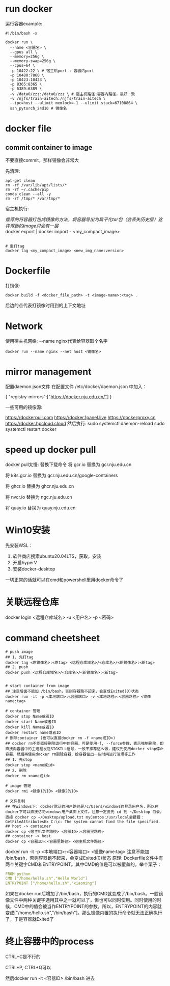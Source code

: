 # run docker


运行容器example:
```shell
#!/bin/bash -x

docker run \
  --name <容器名> \
  --gpus all \
  --memory=256g \
  --memory-swap=256g \
  --cpus=64 \
  -p 10422:22 \ # 宿主机port : 容器内port
  -p 10480:7860 \
  -p 10423:10423 \
  -p 8365:8365 \
  -p 6389:6389 \
  -v /data0/zzz:/data0/zzz \ # 宿主机路径:容器内路径，最好一致
  -v /njfs/train-aitech:/njfs/train-aitech \
  --ipc=host --ulimit memlock=-1 --ulimit stack=67108864 \
  ssh_pytorch_24d10 # 镜像名
```



# docker file

## commit container to image

不要直接commit，那样镜像会非常大


先清理:

```shell
apt-get clean
rm -rf /var/lib/apt/lists/*
rm -rf ~/.cache/pip
conda clean --all -y
rm -rf /tmp/* /var/tmp/*
```

宿主机执行:

*推荐的将容器打包成镜像的方法，将容器导出为扁平化tar包（会丢失历史层）这样得到的image只会有一层*   
docker export <container-id> | docker import - <my_compact_image>

```shell

# 重打tag
docker tag <my_compact_image> <new_img_name:version>
```

# Dockerfile
打镜像:
```shell
docker build -f <docker_file_path> -t <image-name>:<tag> .
```
后边的点代表打镜像时用到的上下文地址

# Network
使用宿主机网络:
--name nginx代表给容器取个名字
```shell
docker run --name nginx --net host <镜像名>
```


# mirror management

配置daemon.json文件
在配置文件 /etc/docker/daemon.json 中加入：

{
"registry-mirrors":["https://docker.nju.edu.cn/"]
}

一些可用的镜像源:

https://dockerpull.com
https://docker.1panel.live
https://dockerproxy.cn
https://docker.hpcloud.cloud
然后执行:
sudo systemctl daemon-reload
sudo systemctl restart docker



# speed up docker pull


docker pull太慢:
替换下载命令
将 gcr.io 替换为 gcr.nju.edu.cn

将 k8s.gcr.io 替换为 gcr.nju.edu.cn/google-containers

将 ghcr.io 替换为 ghcr.nju.edu.cn

将 nvcr.io 替换为 ngc.nju.edu.cn

将 quay.io 替换为 quay.nju.edu.cn

# Win10安装
先安装WSL：  
1. 软件商店搜索ubuntu20.04LTS，获取，安装   
2. 开启hyperV   
3. 安装docker-desktop   

一切正常的话就可以在cmd和powershell里用docker命令了


# 关联远程仓库
docker login <远程仓库域名> -u <用户名> -p <密码>  


# command cheetsheet


```shell
# push image
## 1. 先打tag
docker tag <原镜像名>:<原tag> <远程仓库域名>/<仓库名>/<新镜像名>:<新tag>
## 2. push
docker push <远程仓库域名>/<仓库名>/<新镜像名>:<新tag>


# start container from image
## 注意后面不能加 /bin/bash，否则容器跑不起来，会变成Exited(0)状态
docker run -it -p <本地端口>:<容器端口> -v <本地路径>:<容器路径> <镜像name:tag> 

# container 管理
docker stop Name或者ID  
docker start Name或者ID  
docker kill Name或者ID  
docker restart name或者ID
# 删除container (也可以直接docker rm -f <name或ID>)
## docker rm不能直接删除运行中的容器，可是使用-f, --force参数，表示强制删除，即直接向容器中的主进程发送SIGKILL信号，一般不推荐这么做，建议先使用docker stop停止容器，然后再使用docker rm删除容器，给容器留出一些时间进行清理等工作
## 1. 先stop
docker stop <name或id>
## 2. 删除
docker rm <name或id>

# image 管理
docker rmi <镜像1的ID> <镜像2的ID>

# 文件复制
## 在windows下: docker默认的用户路径是/c/Users/windows的登录用户名，所以在docker下可以直接访问windows用户桌面上文件。注意一定要先 cd 到 ~/Desktop 目录，直接 docker cp ~/Desktop/upload.txt myCentos:/usr/local会报错：GetFileAttributesEx C:\c: The system cannot find the file specified.
## host -> container
docker cp <宿主机文件路径> <容器ID>:<容器里路径>
## container -> host
docker cp <容器ID>:<容器里路径> <宿主机文件路径>
```

docker run -it -p <本地端口>:<容器端口> <镜像name:tag>
注意不能加 /bin/bash，否则容器跑不起来，会变成Exited(0)状态
原理:
Dockerfile文件中有两个关键字CMD和ENTRYPOINT。其中CMD的值是可以被覆盖的。举个栗子：
```yaml
FROM python
CMD ["/home/hello.sh","Hello World"]   
ENTRYPOINT ["/home/hello.sh","xiaoming"]
```
如果在docker run后增加了/bin/bash，执行的CMD就变成了/bin/bash。一般镜像文件中两种关键字选用其中之一就可以了，但也可以同时使用。同时使用的时候，CMD中的值会被当作ENTRYPOINT的参数。所以，ENTRYPOINT的内容就变成["/home/hello.sh","/bin/bash"]。那么镜像内置的执行命令就无法正确执行了，于是容器就Exited了


# 终止容器中的process
CTRL+C是不行的

CTRL+P, CTRL+Q可以

然后docker run -it <容器ID> /bin/bash 进去
